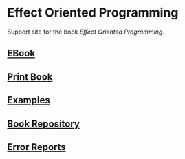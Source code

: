 # Effect Oriented Programming

Support site for the book *Effect Oriented Programming*.

## [EBook](https://leanpub.com/effect-oriented-programming)

## [Print Book]()

## [Examples](https://github.com/EffectOrientedProgramming/examples)

## [Book Repository](https://github.com/EffectOrientedProgramming/book)

## [Error Reports](https://github.com/EffectOrientedProgramming/examples/issues)
